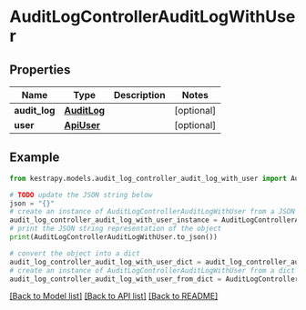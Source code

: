 # AuditLogControllerAuditLogWithUser


## Properties

Name | Type | Description | Notes
------------ | ------------- | ------------- | -------------
**audit_log** | [**AuditLog**](AuditLog.md) |  | [optional] 
**user** | [**ApiUser**](ApiUser.md) |  | [optional] 

## Example

```python
from kestrapy.models.audit_log_controller_audit_log_with_user import AuditLogControllerAuditLogWithUser

# TODO update the JSON string below
json = "{}"
# create an instance of AuditLogControllerAuditLogWithUser from a JSON string
audit_log_controller_audit_log_with_user_instance = AuditLogControllerAuditLogWithUser.from_json(json)
# print the JSON string representation of the object
print(AuditLogControllerAuditLogWithUser.to_json())

# convert the object into a dict
audit_log_controller_audit_log_with_user_dict = audit_log_controller_audit_log_with_user_instance.to_dict()
# create an instance of AuditLogControllerAuditLogWithUser from a dict
audit_log_controller_audit_log_with_user_from_dict = AuditLogControllerAuditLogWithUser.from_dict(audit_log_controller_audit_log_with_user_dict)
```
[[Back to Model list]](../README.md#documentation-for-models) [[Back to API list]](../README.md#documentation-for-api-endpoints) [[Back to README]](../README.md)


